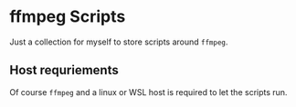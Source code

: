 # ffmpeg Scripts

Just a collection for myself to store scripts around `ffmpeg`.

## Host requriements

Of course `ffmpeg` and a linux or WSL host is required to let the scripts run.
